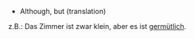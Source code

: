 * Although, but (translation)

z.B.: 
	Das Zimmer ist zwar klein, aber es ist [germütlich](obsidian://open?vault=Germanistik&file=W%C3%B6rtenbuch). 
